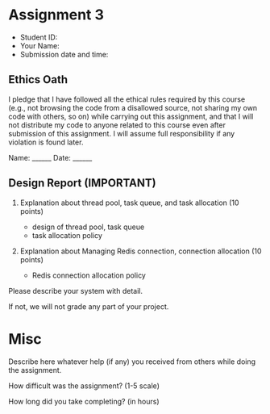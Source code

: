 # Assignment 3

- Student ID:
- Your Name:
- Submission date and time:

## Ethics Oath
I pledge that I have followed all the ethical rules required by this course (e.g., not browsing the code from a disallowed source, not sharing my own code with others, so on) while carrying out this assignment, and that I will not distribute my code to anyone related to this course even after submission of this assignment. I will assume full responsibility if any violation is found later.

Name: ______
Date: ______

## Design Report (**IMPORTANT**)

1. Explanation about thread pool, task queue, and task allocation (10 points)
    - design of thread pool, task queue
    - task allocation policy

2. Explanation about Managing Redis connection, connection allocation (10 points)
    - Redis connection allocation policy

Please describe your system with detail.

If not, we will not grade any part of your project.

# Misc
Describe here whatever help (if any) you received from others while doing the assignment.

How difficult was the assignment? (1-5 scale)

How long did you take completing? (in hours)
